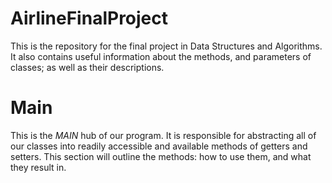 # AirlineFinalProject
This is the repository for the final project in Data Structures and Algorithms. 
It also contains useful information about the methods, and parameters of classes; as well as their descriptions.

# Main
This is the <i>MAIN</i> hub of our program. It is responsible for abstracting all of our classes into readily accessible and available methods of getters and setters. This section will outline the methods: how to use them, and what they result in.
